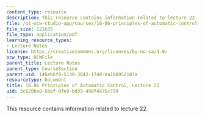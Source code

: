 ```yaml
---
content_type: resource
description: This resource contains information related to lecture 22.
file: /ol-ocw-studio-app/courses/16-06-principles-of-automatic-control-fall-2012/3c620be05b8f0fe9bd33490f4e75c799_MIT16_06F12_Lecture_22.pdf
file_size: 221635
file_type: application/pdf
learning_resource_types:
- Lecture Notes
license: https://creativecommons.org/licenses/by-nc-sa/4.0/
ocw_type: OCWFile
parent_title: Lecture Notes
parent_type: CourseSection
parent_uid: 146eb6f8-5138-3842-1748-ea1b6952187a
resourcetype: Document
title: 16.06 Principles of Automatic Control, Lecture 22
uid: 3c620be0-5b8f-0fe9-bd33-490f4e75c799
---
```

This resource contains information related to lecture 22.